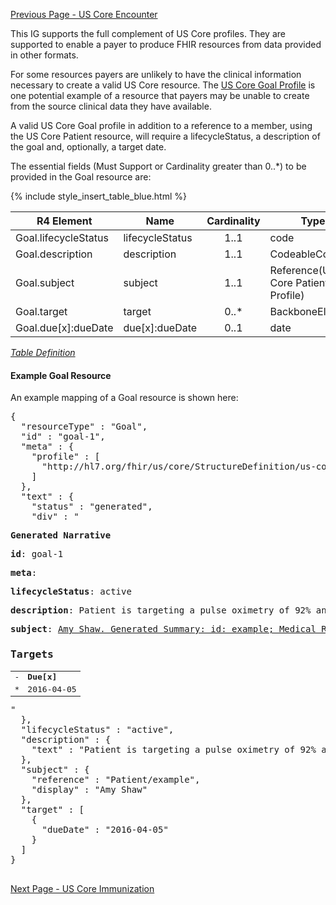 [Previous Page - US Core Encounter](USCoreEncounter.html)

This IG supports the full complement of US Core profiles. 
They are supported to enable a payer to produce FHIR resources from 
data provided in other formats.

For some resources payers are unlikely to have the clinical information
necessary to create a valid US Core resource. The [US Core Goal Profile](http://hl7.org/fhir/us/core/StructureDefinition-us-core-goal.html) is one potential example of a resource that payers may be 
unable to create from the source clinical data they have available.

A valid US Core Goal profile in addition to a reference to a member, using the US Core Patient resource, will require a lifecycleStatus, a description of the goal and, optionally, a target date.

The essential fields (Must Support or Cardinality greater than 0..*) to be provided in the Goal resource are:

{% include style_insert_table_blue.html %}

| R4 Element            | Name             | Cardinality | Type                               |
|-----------------------|------------------|:-----------:|------------------------------------|
|  Goal.lifecycleStatus |  lifecycleStatus |     1..1    | code                               |
|  Goal.description     |  description     |     1..1    | CodeableConcept                    |
|  Goal.subject         |  subject         |     1..1    | Reference(US Core Patient Profile) |
|  Goal.target          |  target          |     0..*    | BackboneElement                    |
|  Goal.due[x]:dueDate  |  due[x]:dueDate  |     0..1    | date                               |

<i>[Table Definition](index.html#mapping-adjudicated-claims-information-to-clinical-resources)</i>

#### Example Goal Resource

An example mapping of a Goal resource is shown here:

<pre>
{
  "resourceType" : "Goal",
  "id" : "goal-1",
  "meta" : {
    "profile" : [
      "http://hl7.org/fhir/us/core/StructureDefinition/us-core-goal"
    ]
  },
  "text" : {
    "status" : "generated",
    "div" : "<div xmlns=\"http://www.w3.org/1999/xhtml\"><p><b>Generated Narrative</b></p><p><b>id</b>: goal-1</p><p><b>meta</b>: </p><p><b>lifecycleStatus</b>: active</p><p><b>description</b>: <span title=\"Codes: \">Patient is targeting a pulse oximetry of 92% and a weight of 195 lbs</span></p><p><b>subject</b>: <a href=\"Patient-example.html\">Amy Shaw. Generated Summary: id: example; Medical Record Number = 1032702 (USUAL); active; Amy V. Shaw , Amy V. Baxter ; ph: 555-555-5555(HOME), amy.shaw@example.com; gender: female; birthDate: 1987-02-20</a></p><h3>Targets</h3><table class=\"grid\"><tr><td>-</td><td><b>Due[x]</b></td></tr><tr><td>*</td><td>2016-04-05</td></tr></table></div>"
  },
  "lifecycleStatus" : "active",
  "description" : {
    "text" : "Patient is targeting a pulse oximetry of 92% and a weight of 195 lbs"
  },
  "subject" : {
    "reference" : "Patient/example",
    "display" : "Amy Shaw"
  },
  "target" : [
    {
      "dueDate" : "2016-04-05"
    }
  ]
}

</pre>

[Next Page - US Core Immunization](USCoreImmunization.html)
